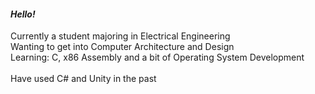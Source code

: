 #### *Hello!*
Currently a student majoring in Electrical Engineering\
Wanting to get into Computer Architecture and Design\
Learning: C, x86 Assembly and a bit of Operating System Development\
 \
Have used C# and Unity in the past

